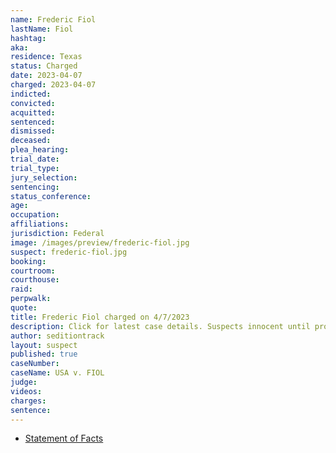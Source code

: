```yaml
---
name: Frederic Fiol
lastName: Fiol
hashtag: 
aka:
residence: Texas
status: Charged
date: 2023-04-07
charged: 2023-04-07
indicted:
convicted:
acquitted:
sentenced:
dismissed:
deceased:
plea_hearing:
trial_date:
trial_type:
jury_selection:
sentencing:
status_conference:
age:
occupation:
affiliations:
jurisdiction: Federal
image: /images/preview/frederic-fiol.jpg
suspect: frederic-fiol.jpg
booking:
courtroom:
courthouse:
raid:
perpwalk:
quote:
title: Frederic Fiol charged on 4/7/2023
description: Click for latest case details. Suspects innocent until proven guilty.
author: seditiontrack
layout: suspect
published: true
caseNumber: 
caseName: USA v. FIOL
judge:
videos:
charges:
sentence:
---
```

- [Statement of Facts](https://storage.courtlistener.com/recap/gov.uscourts.dcd.253968/gov.uscourts.dcd.253968.1.1.pdf)
